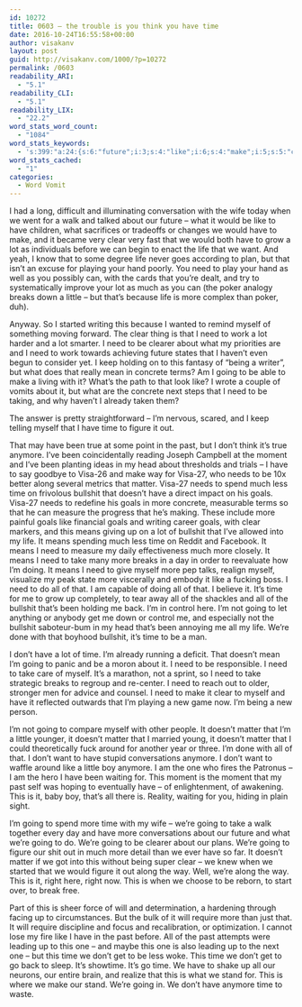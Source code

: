 ```yaml
---
id: 10272
title: 0603 – the trouble is you think you have time
date: 2016-10-24T16:55:58+00:00
author: visakanv
layout: post
guid: http://visakanv.com/1000/?p=10272
permalink: /0603
readability_ARI:
  - "5.1"
readability_CLI:
  - "5.1"
readability_LIX:
  - "22.2"
word_stats_word_count:
  - "1084"
word_stats_keywords:
  - 's:399:"a:24:{s:6:"future";i:3;s:4:"like";i:6;s:4:"make";i:5;s:5:"clear";i:5;s:4:"life";i:5;s:4:"want";i:3;s:4:"need";i:14;s:6:"breaks";i:3;s:6:"little";i:3;s:8:"concrete";i:3;s:5:"going";i:10;s:4:"time";i:11;s:6:"figure";i:3;s:4:"past";i:4;s:7:"anymore";i:4;s:6:"moment";i:3;s:4:"visa";i:4;s:5:"needs";i:3;s:6:"matter";i:5;s:8:"bullshit";i:5;s:5:"doesn";i:6;s:5:"goals";i:5;s:5:"means";i:5;s:4:"take";i:4;}";'
word_stats_cached:
  - "1"
categories:
  - Word Vomit
---
```

I had a long, difficult and illuminating conversation with the wife today when we went for a walk and talked about our future – what it would be like to have children, what sacrifices or tradeoffs or changes we would have to make, and it became very clear very fast that we would both have to grow a lot as individuals before we can begin to enact the life that we want. And yeah, I know that to some degree life never goes according to plan, but that isn’t an excuse for playing your hand poorly. You need to play your hand as well as you possibly can, with the cards that you’re dealt, and try to systematically improve your lot as much as you can (the poker analogy breaks down a little – but that’s because life is more complex than poker, duh).

Anyway. So I started writing this because I wanted to remind myself of something moving forward. The clear thing is that I need to work a lot harder and a lot smarter. I need to be clearer about what my priorities are and I need to work towards achieving future states that I haven’t even begun to consider yet. I keep holding on to this fantasy of “being a writer”, but what does that really mean in concrete terms? Am I going to be able to make a living with it? What’s the path to that look like? I wrote a couple of vomits about it, but what are the concrete next steps that I need to be taking, and why haven’t I already taken them?

The answer is pretty straightforward – I’m nervous, scared, and I keep telling myself that I have time to figure it out.

That may have been true at some point in the past, but I don’t think it’s true anymore. I’ve been coincidentally reading Joseph Campbell at the moment and I’ve been planting ideas in my head about thresholds and trials – I have to say goodbye to Visa-26 and make way for Visa-27, who needs to be 10x better along several metrics that matter. Visa-27 needs to spend much less time on frivolous bullshit that doesn’t have a direct impact on his goals. Visa-27 needs to redefine his goals in more concrete, measurable terms so that he can measure the progress that he’s making. These include more painful goals like financial goals and writing career goals, with clear markers, and this means giving up on a lot of bullshit that I’ve allowed into my life. It means spending much less time on Reddit and Facebook. It means I need to measure my daily effectiveness much more closely. It means I need to take many more breaks in a day in order to reevaluate how I’m doing. It means I need to give myself more pep talks, realign myself, visualize my peak state more viscerally and embody it like a fucking boss. I need to do all of that. I am capable of doing all of that. I believe it. It’s time for me to grow up completely, to tear away all of the shackles and all of the bullshit that’s been holding me back. I’m in control here. I’m not going to let anything or anybody get me down or control me, and especially not the bullshit saboteur-bum in my head that’s been annoying me all my life. We’re done with that boyhood bullshit, it’s time to be a man.

I don’t have a lot of time. I’m already running a deficit. That doesn’t mean I’m going to panic and be a moron about it. I need to be responsible. I need to take care of myself. It’s a marathon, not a sprint, so I need to take strategic breaks to regroup and re-center. I need to reach out to older, stronger men for advice and counsel. I need to make it clear to myself and have it reflected outwards that I’m playing a new game now. I’m being a new person.

I’m not going to compare myself with other people. It doesn’t matter that I’m a little younger, it doesn’t matter that I married young, it doesn’t matter that I could theoretically fuck around for another year or three. I’m done with all of that. I don’t want to have stupid conversations anymore. I don’t want to waffle around like a little boy anymore. I am the one who fires the Patronus – I am the hero I have been waiting for. This moment is the moment that my past self was hoping to eventually have – of enlightenment, of awakening. This is it, baby boy, that’s all there is. Reality, waiting for you, hiding in plain sight.

I’m going to spend more time with my wife – we’re going to take a walk together every day and have more conversations about our future and what we’re going to do. We’re going to be clearer about our plans. We’re going to figure our shit out in much more detail than we ever have so far. It doesn’t matter if we got into this without being super clear – we knew when we started that we would figure it out along the way. Well, we’re along the way. This is it, right here, right now. This is when we choose to be reborn, to start over, to break free.

Part of this is sheer force of will and determination, a hardening through facing up to circumstances. But the bulk of it will require more than just that. It will require discipline and focus and recalibration, or optimization. I cannot lose my fire like I have in the past before. All of the past attempts were leading up to this one – and maybe this one is also leading up to the next one – but this time we don’t get to be less woke. This time we don’t get to go back to sleep. It’s showtime. It’s go time. We have to shake up all our neurons, our entire brain, and realize that this is what we stand for. This is where we make our stand. We’re going in. We don’t have anymore time to waste.